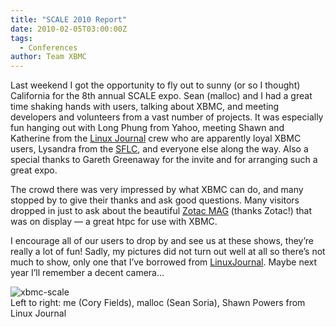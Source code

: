```yaml
---
title: "SCALE 2010 Report"
date: 2010-02-05T03:00:00Z
tags:
  - Conferences
author: Team XBMC
---
```


Last weekend I got the opportunity to fly out to sunny (or so I thought) California for the 8th annual SCALE expo. Sean (malloc) and I had a great time shaking hands with users, talking about XBMC, and meeting developers and volunteers from a vast number of projects. It was especially fun hanging out with Long Phung from Yahoo, meeting Shawn and Katherine from the [Linux Journal](https://www.linuxjournal.com/) crew who are apparently loyal XBMC users, Lysandra from the [SFLC](http://www.softwarefreedom.org/), and everyone else along the way. Also a special thanks to Gareth Greenaway for the invite and for arranging such a great expo.

The crowd there was very impressed by what XBMC can do, and many stopped by to give their thanks and ask good questions. Many visitors dropped in just to ask about the beautiful [Zotac MAG](http://www.zotacusa.com/zotac-mag-hd-nd01.html) (thanks Zotac!) that was on display — a great htpc for use with XBMC.

I encourage all of our users to drop by and see us at these shows, they’re really a lot of fun! Sadly, my pictures did not turn out well at all so there’s not much to show, only one that I’ve borrowed from [LinuxJournal](https://www.linuxjournal.com/content/scale-8x-report). Maybe next year I’ll remember a decent camera…

![](/images/blog/xbmc-scale.jpeg "xbmc-scale")  
 Left to right: me (Cory Fields), malloc (Sean Soria), Shawn Powers from Linux Journal
